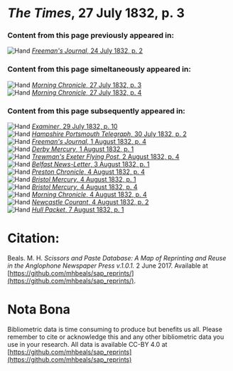 # *The Times*, 27 July 1832, p. 3  
  
### Content from this page previously appeared in:  
![Hand](http://scissorsandpaste.net/wp-content/uploads/2017/06/smallhandpointer.png) [*Freeman's Journal*, 24 July 1832, p. 2](https://mhbeals.github.io/sap_html/Freeman's-Journal/Freeman's-Journal-24-July-1832-p-2)  
  
### Content from this page simeltaneously appeared in:  
![Hand](http://scissorsandpaste.net/wp-content/uploads/2017/06/smallhandpointer.png) [*Morning Chronicle*, 27 July 1832, p. 3](https://mhbeals.github.io/sap_html/Morning-Chronicle/Morning-Chronicle-27-July-1832-p-3)  
![Hand](http://scissorsandpaste.net/wp-content/uploads/2017/06/smallhandpointer.png) [*Morning Chronicle*, 27 July 1832, p. 4](https://mhbeals.github.io/sap_html/Morning-Chronicle/Morning-Chronicle-27-July-1832-p-4)  
  
### Content from this page subsequently appeared in:  
![Hand](http://scissorsandpaste.net/wp-content/uploads/2017/06/smallhandpointer.png) [*Examiner*, 29 July 1832, p. 10](https://mhbeals.github.io/sap_html/Examiner/Examiner-29-July-1832-p-10)  
![Hand](http://scissorsandpaste.net/wp-content/uploads/2017/06/smallhandpointer.png) [*Hampshire Portsmouth Telegraph*, 30 July 1832, p. 2](https://mhbeals.github.io/sap_html/Hampshire-Portsmouth-Telegraph/Hampshire-Portsmouth-Telegraph-30-July-1832-p-2)  
![Hand](http://scissorsandpaste.net/wp-content/uploads/2017/06/smallhandpointer.png) [*Freeman's Journal*, 1 August 1832, p. 4](https://mhbeals.github.io/sap_html/Freeman's-Journal/Freeman's-Journal-1-August-1832-p-4)  
![Hand](http://scissorsandpaste.net/wp-content/uploads/2017/06/smallhandpointer.png) [*Derby Mercury*, 1 August 1832, p. 1](https://mhbeals.github.io/sap_html/Derby-Mercury/Derby-Mercury-1-August-1832-p-1)  
![Hand](http://scissorsandpaste.net/wp-content/uploads/2017/06/smallhandpointer.png) [*Trewman's Exeter Flying Post*, 2 August 1832, p. 4](https://mhbeals.github.io/sap_html/Trewman's-Exeter-Flying-Post/Trewman's-Exeter-Flying-Post-2-August-1832-p-4)  
![Hand](http://scissorsandpaste.net/wp-content/uploads/2017/06/smallhandpointer.png) [*Belfast News-Letter*, 3 August 1832, p. 1](https://mhbeals.github.io/sap_html/Belfast-News-Letter/Belfast-News-Letter-3-August-1832-p-1)  
![Hand](http://scissorsandpaste.net/wp-content/uploads/2017/06/smallhandpointer.png) [*Preston Chronicle*, 4 August 1832, p. 4](https://mhbeals.github.io/sap_html/Preston-Chronicle/Preston-Chronicle-4-August-1832-p-4)  
![Hand](http://scissorsandpaste.net/wp-content/uploads/2017/06/smallhandpointer.png) [*Bristol Mercury*, 4 August 1832, p. 1](https://mhbeals.github.io/sap_html/Bristol-Mercury/Bristol-Mercury-4-August-1832-p-1)  
![Hand](http://scissorsandpaste.net/wp-content/uploads/2017/06/smallhandpointer.png) [*Bristol Mercury*, 4 August 1832, p. 4](https://mhbeals.github.io/sap_html/Bristol-Mercury/Bristol-Mercury-4-August-1832-p-4)  
![Hand](http://scissorsandpaste.net/wp-content/uploads/2017/06/smallhandpointer.png) [*Morning Chronicle*, 4 August 1832, p. 4](https://mhbeals.github.io/sap_html/Morning-Chronicle/Morning-Chronicle-4-August-1832-p-4)  
![Hand](http://scissorsandpaste.net/wp-content/uploads/2017/06/smallhandpointer.png) [*Newcastle Courant*, 4 August 1832, p. 2](https://mhbeals.github.io/sap_html/Newcastle-Courant/Newcastle-Courant-4-August-1832-p-2)  
![Hand](http://scissorsandpaste.net/wp-content/uploads/2017/06/smallhandpointer.png) [*Hull Packet*, 7 August 1832, p. 1](https://mhbeals.github.io/sap_html/Hull-Packet/Hull-Packet-7-August-1832-p-1)  


# Citation: 

Beals. M. H. *Scissors and Paste Database: A Map of Reprinting and Reuse in the Anglophone Newspaper Press v.1.0.1.* 2 June 2017. Available at [https://github.com/mhbeals/sap_reprints/](https://github.com/mhbeals/sap_reprints/). 

# Nota Bona

Bibliometric data is time consuming to produce but benefits us all. Please remember to cite or acknowledge this and any other bibliometric data you use in your research. All data is available CC-BY 4.0 at [https://github.com/mhbeals/sap_reprints](https://github.com/mhbeals/sap_reprints)